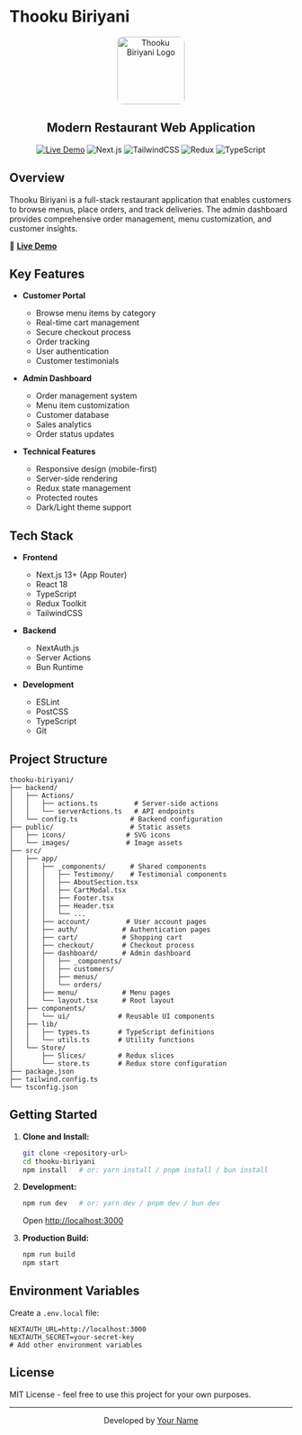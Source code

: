 # Thooku Biriyani

<div align="center">
  <img src="public/thooku_biryani_favicon.jpg" alt="Thooku Biriyani Logo" width="120" style="border-radius: 10px;"/>
  
  <h2>Modern Restaurant Web Application</h2>

  [![Live Demo](https://img.shields.io/badge/Live%20Demo-Vercel-brightgreen?style=for-the-badge&logo=vercel)](https://thooku-biriyani.vercel.app)
  ![Next.js](https://img.shields.io/badge/Next.js-13+-black?style=for-the-badge&logo=next.js)
  ![TailwindCSS](https://img.shields.io/badge/TailwindCSS-2.0+-blue?style=for-the-badge&logo=tailwind-css)
  ![Redux](https://img.shields.io/badge/Redux-Toolkit-purple?style=for-the-badge&logo=redux)
  ![TypeScript](https://img.shields.io/badge/TypeScript-4+-3178c6?style=for-the-badge&logo=typescript)
</div>

## Overview

Thooku Biriyani is a full-stack restaurant application that enables customers to browse menus, place orders, and track deliveries. The admin dashboard provides comprehensive order management, menu customization, and customer insights.

🔗 **[Live Demo](https://thooku-biriyani.vercel.app)**

## Key Features

- **Customer Portal**
  - Browse menu items by category
  - Real-time cart management
  - Secure checkout process
  - Order tracking
  - User authentication
  - Customer testimonials

- **Admin Dashboard**
  - Order management system
  - Menu item customization
  - Customer database
  - Sales analytics
  - Order status updates

- **Technical Features**
  - Responsive design (mobile-first)
  - Server-side rendering
  - Redux state management
  - Protected routes
  - Dark/Light theme support

## Tech Stack

- **Frontend**
  - Next.js 13+ (App Router)
  - React 18
  - TypeScript
  - Redux Toolkit
  - TailwindCSS

- **Backend**
  - NextAuth.js
  - Server Actions
  - Bun Runtime

- **Development**
  - ESLint
  - PostCSS
  - TypeScript
  - Git

## Project Structure

```
thooku-biriyani/
├── backend/
│   ├── Actions/
│   │   ├── actions.ts         # Server-side actions
│   │   └── serverActions.ts   # API endpoints
│   └── config.ts             # Backend configuration
├── public/                   # Static assets
│   ├── icons/               # SVG icons
│   └── images/              # Image assets
├── src/
│   ├── app/
│   │   ├── _components/      # Shared components
│   │   │   ├── Testimony/    # Testimonial components
│   │   │   ├── AboutSection.tsx
│   │   │   ├── CartModal.tsx
│   │   │   ├── Footer.tsx
│   │   │   ├── Header.tsx
│   │   │   └── ...
│   │   ├── account/         # User account pages
│   │   ├── auth/           # Authentication pages
│   │   ├── cart/           # Shopping cart
│   │   ├── checkout/       # Checkout process
│   │   ├── dashboard/      # Admin dashboard
│   │   │   ├── _components/
│   │   │   ├── customers/
│   │   │   ├── menus/
│   │   │   └── orders/
│   │   ├── menu/           # Menu pages
│   │   └── layout.tsx      # Root layout
│   ├── components/
│   │   └── ui/            # Reusable UI components
│   ├── lib/
│   │   ├── types.ts       # TypeScript definitions
│   │   └── utils.ts       # Utility functions
│   └── Store/
│       ├── Slices/        # Redux slices
│       └── store.ts       # Redux store configuration
├── package.json
├── tailwind.config.ts
└── tsconfig.json
```

## Getting Started

1. **Clone and Install:**
   ```bash
   git clone <repository-url>
   cd thooku-biriyani
   npm install   # or: yarn install / pnpm install / bun install
   ```

2. **Development:**
   ```bash
   npm run dev   # or: yarn dev / pnpm dev / bun dev
   ```
   Open [http://localhost:3000](http://localhost:3000)

3. **Production Build:**
   ```bash
   npm run build
   npm start
   ```

## Environment Variables

Create a `.env.local` file:

```env
NEXTAUTH_URL=http://localhost:3000
NEXTAUTH_SECRET=your-secret-key
# Add other environment variables
```

## License

MIT License - feel free to use this project for your own purposes.

---

<div align="center">
  <p>Developed by <a href="https://github.com/yourusername">Your Name</a></p>
</div>